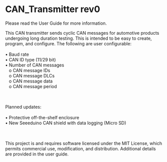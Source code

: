 # CAN_Transmitter rev0
Please read the User Guide for more information.

This CAN transmitter sends cyclic CAN messages for automotive products undergoing long duration testing. This is intended to be easy to create, program, and configure. The following are user configurable:
<br><br>•	Baud rate
<br>•	CAN ID type (11/29 bit)
<br>•	Number of CAN messages
  <br>&nbsp;&nbsp;&nbsp;o	CAN message IDs
  <br>&nbsp;&nbsp;&nbsp;o	CAN message DLCs
  <br>&nbsp;&nbsp;&nbsp;o	CAN message data
  <br>&nbsp;&nbsp;&nbsp;o	CAN message period
  
<br><br>Planned updates:
<br><br>•	Protective off-the-shelf enclosure
<br>•	New Seeeduino CAN shield with data logging (Micro SD)

<br><br>This project is and requires software licensed under the MIT License, which permits commercial use, modification, and distribution. Additional details are provided in the user guide.

